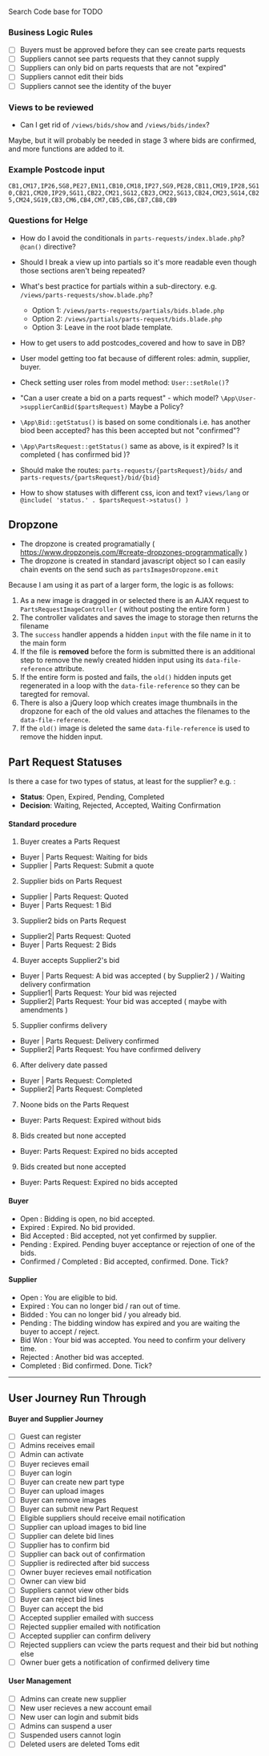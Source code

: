 Search Code base for TODO

### Business Logic Rules

-   [ ] Buyers must be approved before they can see create parts requests
-   [ ] Suppliers cannot see parts requests that they cannot supply
-   [ ] Suppliers can only bid on parts requests that are not "expired"
-   [ ] Suppliers cannot edit their bids
-   [ ] Suppliers cannot see the identity of the buyer

### Views to be reviewed

-   Can I get rid of `/views/bids/show` and `/views/bids/index`?

Maybe, but it will probably be needed in stage 3 where bids are confirmed, and more functions are added to it.

### Example Postcode input

`CB1,CM17,IP26,SG8,PE27,EN11,CB10,CM18,IP27,SG9,PE28,CB11,CM19,IP28,SG10,CB21,CM20,IP29,SG11,CB22,CM21,SG12,CB23,CM22,SG13,CB24,CM23,SG14,CB25,CM24,SG19,CB3,CM6,CB4,CM7,CB5,CB6,CB7,CB8,CB9`

### Questions for Helge

-   How do I avoid the conditionals in `parts-requests/index.blade.php`? `@can()` directive?

-   Should I break a view up into partials so it's more readable even though those sections aren't being repeated?

-   What's best practice for partials within a sub-directory. e.g. `/views/parts-requests/show.blade.php`?

    -   Option 1: `/views/parts-requests/partials/bids.blade.php`
    -   Option 2: `/views/partials/parts-request/bids.blade.php`
    -   Option 3: Leave in the root blade template.

-   How to get users to add postcodes_covered and how to save in DB?

-   User model getting too fat because of different roles: admin, supplier, buyer.

-   Check setting user roles from model method: `User::setRole()`?

-   "Can a user create a bid on a parts request" - which model? `\App\User->supplierCanBid($partsRequest)` Maybe a Policy?

-   `\App\Bid::getStatus()` is based on some conditionals i.e. has another biod been accepted? has this been accepted but not "confirmed"?

-   `\App\PartsRequest::getStatus()` same as above, is it expired? Is it completed ( has confirmed bid )?

-   Should make the routes: `parts-requests/{partsRequest}/bids/` and `parts-requests/{partsRequest}/bid/{bid}`

-   How to show statuses with different css, icon and text? `views/lang` or `@include( 'status.' . $partsRequest->status() )`

## Dropzone

-   The dropzone is created programatially ( https://www.dropzonejs.com/#create-dropzones-programmatically )
-   The dropzone is created in standard javascript object so I can easily chain events on the send such as `partsImagesDropzone.emit`

Because I am using it as part of a larger form, the logic is as follows:

1. As a new image is dragged in or selected there is an AJAX request to `PartsRequestImageController` ( without posting the entire form )
2. The controller validates and saves the image to storage then returns the filename
3. The `success` handler appends a hidden `input` with the file name in it to the main form
4. If the file is **removed** before the form is submitted there is an additional step to remove the newly created hidden input using its `data-file-reference` attribute.
5. If the entire form is posted and fails, the `old()` hidden inputs get regenerated in a loop with the `data-file-reference` so they can be taregted for removal.
6. There is also a jQuery loop which creates image thumbnails in the dropzone for each of the old values and attaches the filenames to the `data-file-reference`.
7. If the `old()` image is deleted the same `data-file-reference` is used to remove the hidden input.

## Part Request Statuses

Is there a case for two types of status, at least for the supplier? e.g. :

-   **Status**: Open, Expired, Pending, Completed
-   **Decision**: Waiting, Rejected, Accepted, Waiting Confirmation

#### Standard procedure

1. Buyer creates a Parts Request

-   Buyer | Parts Request: Waiting for bids
-   Supplier | Parts Request: Submit a quote

2. Supplier bids on Parts Request

-   Supplier | Parts Request: Quoted
-   Buyer | Parts Request: 1 Bid

3. Supplier2 bids on Parts Request

-   Supplier2| Parts Request: Quoted
-   Buyer | Parts Request: 2 Bids

4. Buyer accepts Supplier2's bid

-   Buyer | Parts Request: A bid was accepted ( by Supplier2 ) / Waiting delivery confirmation
-   Supplier1| Parts Request: Your bid was rejected
-   Supplier2| Parts Request: Your bid was accepted ( maybe with amendments )

5. Supplier confirms delivery

-   Buyer | Parts Request: Delivery confirmed
-   Supplier2| Parts Request: You have confirmed delivery

6. After delivery date passed

-   Buyer | Parts Request: Completed
-   Supplier2| Parts Request: Completed

7. Noone bids on the Parts Request

-   Buyer: Parts Request: Expired without bids

8. Bids created but none accepted

-   Buyer: Parts Request: Expired no bids accepted

9. Bids created but none accepted

-   Buyer: Parts Request: Expired no bids accepted

#### Buyer

-   Open : Bidding is open, no bid accepted.
-   Expired : Expired. No bid provided.
-   Bid Accepted : Bid accepted, not yet confirmed by supplier.
-   Pending : Expired. Pending buyer acceptance or rejection of one of the bids.
-   Confirmed / Completed : Bid accepted, confirmed. Done. Tick?

#### Supplier

-   Open : You are eligible to bid.
-   Expired : You can no longer bid / ran out of time.
-   Bidded : You can no longer bid / you already bid.
-   Pending : The bidding window has expired and you are waiting the buyer to accept / reject.
-   Bid Won : Your bid was accepted. You need to confirm your delivery time.
-   Rejected : Another bid was accepted.
-   Completed : Bid confirmed. Done. Tick?

---

## User Journey Run Through

#### Buyer and Supplier Journey

-   [ ] Guest can register
-   [ ] Admins receives email
-   [ ] Admin can activate
-   [ ] Buyer recieves email
-   [ ] Buyer can login
-   [ ] Buyer can create new part type
-   [ ] Buyer can upload images
-   [ ] Buyer can remove images
-   [ ] Buyer can submit new Part Request
-   [ ] Eligible suppliers should receive email notification
-   [ ] Supplier can upload images to bid line
-   [ ] Supplier can delete bid lines
-   [ ] Supplier has to confirm bid
-   [ ] Supplier can back out of confirmation
-   [ ] Supplier is redirected after bid success
-   [ ] Owner buyer recieves email notification
-   [ ] Owner can view bid
-   [ ] Suppliers cannot view other bids
-   [ ] Buyer can reject bid lines
-   [ ] Buyer can accept the bid
-   [ ] Accepted supplier emailed with success
-   [ ] Rejected supplier emailed with notification
-   [ ] Accepted supplier can confirm delivery
-   [ ] Rejected suppliers can vciew the parts request and their bid but nothing else
-   [ ] Owner buer gets a notification of confirmed delivery time

#### User Management

-   [ ] Admins can create new supplier
-   [ ] New user recieves a new account email
-   [ ] New user can login and submit bids
-   [ ] Admins can suspend a user
-   [ ] Suspended users cannot login
-   [ ] Deleted users are deleted
Toms edit
